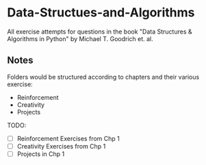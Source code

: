 # Data-Structues-and-Algorithms
All exercise attempts for questions in the book "Data Structures &amp; Algorithms in Python" by Michael T. Goodrich et. al.
## Notes
Folders would be structured according to chapters and their various exercise:
- Reinforcement
- Creativity
- Projects

TODO:
- [ ] Reinforcement Exercises from Chp 1
- [ ] Creativity Exercises from Chp 1
- [ ] Projects in Chp 1